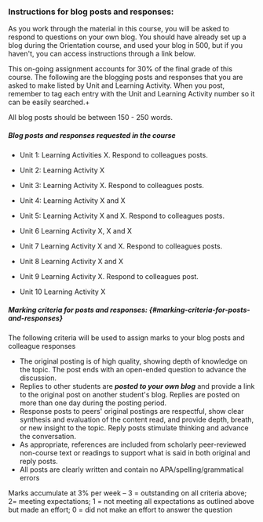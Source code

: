 ### Instructions for blog posts and responses:

As you work through the material in this course, you will be asked to respond to questions on your own blog. You should have already set up a blog during the Orientation course, and used your blog in 500, but if you haven't, you can access instructions through a link below.

This on-going assignment accounts for 30% of the final grade of this course. The following are the blogging posts and responses that you are asked to make listed by Unit and Learning Activity. When you post, remember to tag each entry with the Unit and Learning Activity number so it can be easily searched.+

All blog posts should be between 150 - 250 words.

##### **Blog posts and responses requested in the course**

* Unit 1: Learning Activities X. Respond to colleagues posts.

* Unit 2: Learning Activity X

* Unit 3: Learning Activity X. Respond to colleagues posts.
* Unit 4: Learning Activity X and X
* Unit 5: Learning Activity X and X. Respond to colleagues posts.
* Unit 6 Learning Activity X, X and X
* Unit 7 Learning Activity X and X. Respond to colleagues posts.
* Unit 8 Learning Activity X and X
* Unit 9 Learning Activity X. Respond to colleagues post.
* Unit 10 Learning Activity X

##### Marking criteria for posts and responses: {#marking-criteria-for-posts-and-responses}

The following criteria will be used to assign marks to your blog posts and colleague responses

* The original posting is of high quality, showing depth of knowledge on the topic. The post ends with an open-ended question to advance the discussion.
* Replies to other students are
  _**posted to your own blog**_
  and provide a link to the original post on another student's blog. Replies are posted on more than one day during the posting period.
* Response posts to peers' original postings are respectful, show clear synthesis and evaluation of the content read, and provide depth, breath, or new insight to the topic. Reply posts stimulate thinking and advance the conversation.
* As appropriate, references are included from scholarly peer-reviewed non-course text or readings to support what is said in both original and reply posts.
* All posts are clearly written and contain no APA/spelling/grammatical errors

Marks accumulate at 3% per week – 3 = outstanding on all criteria above; 2= meeting expectations; 1 = not meeting all expectations as outlined above but made an effort; 0 = did not make an effort to answer the question



